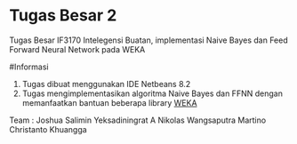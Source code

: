 # Tugas Besar 2
Tugas Besar IF3170 Intelegensi Buatan, implementasi Naive Bayes dan Feed Forward Neural Network pada WEKA

#Informasi
1. Tugas dibuat menggunakan IDE Netbeans 8.2
2. Tugas mengimplementasikan algoritma Naive Bayes dan FFNN dengan memanfaatkan bantuan beberapa library [WEKA]

Team :
Joshua Salimin
Yeksadiningrat A
Nikolas Wangsaputra
Martino Christanto Khuangga

[WEKA]: http://www.cs.waikato.ac.nz/~ml/weka/
